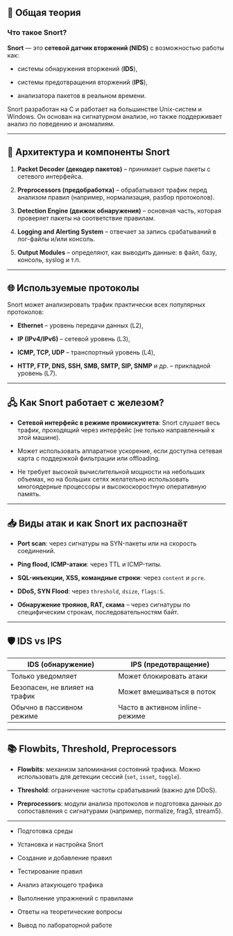 ## 📌 Общая теория

### Что такое Snort?

**Snort** — это **сетевой датчик вторжений (NIDS)** с возможностью работы как:

- системы обнаружения вторжений (**IDS**),
    
- системы предотвращения вторжений (**IPS**),
    
- анализатора пакетов в реальном времени.
    

Snort разработан на C и работает на большинстве Unix-систем и Windows. Он основан на сигнатурном анализе, но также поддерживает анализ по поведению и аномалиям.

---

## 🧩 Архитектура и компоненты Snort

1. **Packet Decoder (декодер пакетов)** – принимает сырые пакеты с сетевого интерфейса.
    
2. **Preprocessors (предобработка)** – обрабатывают трафик перед анализом правил (например, нормализация, разбор протоколов).
    
3. **Detection Engine (движок обнаружения)** – основная часть, которая проверяет пакеты на соответствие правилам.
    
4. **Logging and Alerting System** – отвечает за запись срабатываний в лог-файлы и/или консоль.
    
5. **Output Modules** – определяют, как выводить данные: в файл, базу, консоль, syslog и т.п.
    

---

## 🌐 Используемые протоколы

Snort может анализировать трафик практически всех популярных протоколов:

- **Ethernet** – уровень передачи данных (L2),
    
- **IP (IPv4/IPv6)** – сетевой уровень (L3),
    
- **ICMP, TCP, UDP** – транспортный уровень (L4),
    
- **HTTP, FTP, DNS, SSH, SMB, SMTP, SIP, SNMP** и др. – прикладной уровень (L7).
    

---

## 🖧 Как Snort работает с железом?

- **Сетевой интерфейс в режиме промискуитета**: Snort слушает весь трафик, проходящий через интерфейс (не только направленный к этой машине).
    
- Может использовать аппаратное ускорение, если доступна сетевая карта с поддержкой фильтрации или offloading.
    
- Не требует высокой вычислительной мощности на небольших объемах, но на больших сетях желательно использовать многоядерные процессоры и высокоскоростную оперативную память.
    

---

## 📥 Виды атак и как Snort их распознаёт

- **Port scan**: через сигнатуры на SYN-пакеты или на скорость соединений.
    
- **Ping flood, ICMP-атаки**: через TTL и ICMP-типы.
    
- **SQL-инъекции, XSS, командные строки**: через `content` и `pcre`.
    
- **DDoS, SYN Flood**: через `threshold`, `dsize`, `flags:S`.
    
- **Обнаружение троянов, RAT, скама** – через сигнатуры по специфическим строкам, последовательностям байт.
***
## 🛡️ IDS vs IPS

| IDS (обнаружение)              | IPS (предотвращение)           |
| ------------------------------ | ------------------------------ |
| Только уведомляет              | Может блокировать атаки        |
| Безопасен, не влияет на трафик | Может вмешиваться в поток      |
| Обычно в пассивном режиме      | Часто в активном inline-режиме |
***
## 📚 Flowbits, Threshold, Preprocessors

- **Flowbits**: механизм запоминания состояний трафика. Можно использовать для детекции сессий (`set`, `isset`, `toggle`).
    
- **Threshold**: ограничение частоты срабатываний (важно для DDoS).
    
- **Preprocessors**: модули анализа протоколов и подготовка данных до сопоставления с сигнатурами (например, normalize, frag3, stream5).
***
- Подготовка среды
    
- Установка и настройка Snort
    
- Создание и добавление правил
    
- Тестирование правил
    
- Анализ атакующего трафика
    
- Выполнение упражнений с правилами
    
- Ответы на теоретические вопросы
    
- Вывод по лабораторной работе